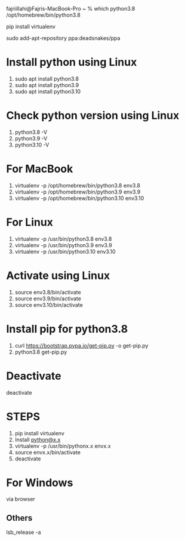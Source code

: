 fajriillahi@Fajris-MacBook-Pro ~ % which python3.8
/opt/homebrew/bin/python3.8

pip install virtualenv

sudo add-apt-repository ppa:deadsnakes/ppa
 
# Install python using Linux
1. sudo apt install python3.8
2. sudo apt install python3.9
3. sudo apt install python3.10

# Check python version using Linux
1. python3.8 -V
2. python3.9 -V
3. python3.10 -V

# For MacBook
1. virtualenv -p /opt/homebrew/bin/python3.8 env3.8
2. virtualenv -p /opt/homebrew/bin/python3.9 env3.9
3. virtualenv -p /opt/homebrew/bin/python3.10 env3.10

# For Linux
1. virtualenv -p /usr/bin/python3.8 env3.8
2. virtualenv -p /usr/bin/python3.9 env3.9
3. virtualenv -p /usr/bin/python3.10 env3.10

# Activate using Linux
1. source env3.8/bin/activate
2. source env3.9/bin/activate
3. source env3.10/bin/activate

# Install pip for python3.8
1. curl https://bootstrap.pypa.io/get-pip.py -o get-pip.py
2. python3.8 get-pip.py

# Deactivate
deactivate

# STEPS
1. pip install virtualenv
2. Install python@x.x
3. virtualenv -p /usr/bin/pythonx.x envx.x
4. source envx.x/bin/activate
5. deactivate

# For Windows
via browser

## Others
lsb_release -a

